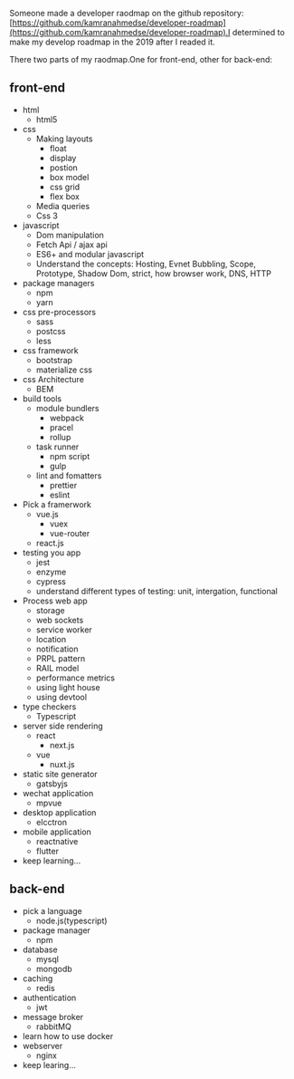 
Someone made a developer raodmap on the github repository: [https://github.com/kamranahmedse/developer-roadmap](https://github.com/kamranahmedse/developer-roadmap).I determined to make my develop roadmap in the 2019 after I readed it.

There two parts of my raodmap.One for front-end, other for back-end:

## front-end
* html
  - html5
* css
  - Making layouts
     + float
     + display
     + postion
     + box model
     + css grid
     + flex box
  - Media queries
  - Css 3
* javascript 
  - Dom manipulation
  - Fetch Api / ajax api
  - ES6+ and modular javascript
  - Understand the concepts: Hosting, Evnet Bubbling, Scope, Prototype, Shadow Dom, strict, how browser work, DNS, HTTP
* package managers
  - npm 
  - yarn
* css pre-processors
  - sass
  - postcss
  - less
* css framework
  - bootstrap
  - materialize css
* css Architecture
  - BEM
* build tools
  - module bundlers
    + webpack
    + pracel
    + rollup
  - task runner
    + npm script
    + gulp
  - lint and fomatters
    + prettier
    + eslint
* Pick a framerwork
  - vue.js
    + vuex
    + vue-router
  - react.js
* testing you app
  - jest
  - enzyme
  - cypress
  - understand different types of testing: unit, intergation, functional
* Process web app
  - storage
  - web sockets
  - service worker
  - location
  - notification
  - PRPL pattern
  - RAIL model
  - performance metrics
  - using light house
  - using devtool
* type checkers
  - Typescript
* server side rendering
  - react 
    + next.js
  - vue
    + nuxt.js
* static site generator
  - gatsbyjs
* wechat application
  - mpvue
* desktop application
  - elcctron
* mobile application
  - reactnative
  - flutter
* keep learning...

## back-end

* pick a language
  - node.js(typescript)
* package manager
  - npm
* database 
  - mysql
  - mongodb
* caching
  - redis
* authentication
  - jwt
* message broker
  - rabbitMQ
* learn how to use docker
* webserver
  - nginx
* keep learing...